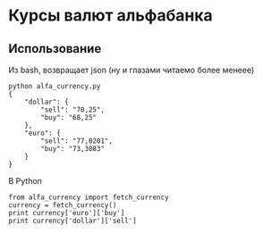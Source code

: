 # Курсы валют альфабанка

## Использование

Из bash, возвращает json (ну и глазами читаемо более менеее)

	python alfa_currency.py 
	{
	    "dollar": {
	        "sell": "70,25", 
	        "buy": "68,25"
	    }, 
	    "euro": {
	        "sell": "77,0201", 
	        "buy": "73,3083"
	    }
	}

В Python

	from alfa_currency import fetch_currency
	currency = fetch_currency()
	print currency['euro']['buy']
	print currency['dollar']['sell']
